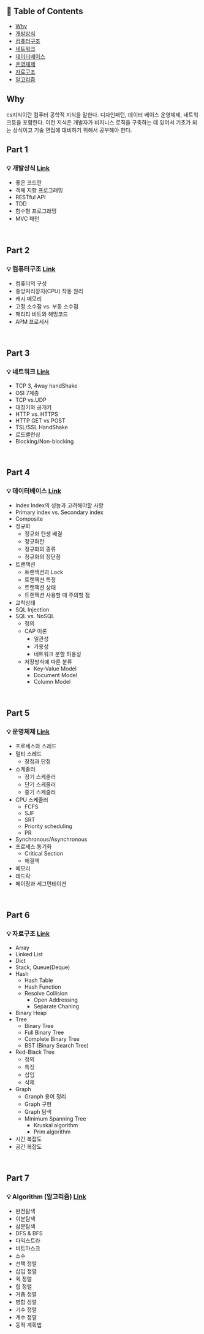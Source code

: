 ## :memo: Table of Contents
- [Why](#why)
- [개발상식](#part-1)
- [컴퓨터구조](#part-2)
- [네트워크](#part-3)
- [데이터베이스](#part-4)
- [운영체제](#part-5)
- [자료구조](#part-6)
- [알고리즘](#part-7)

## Why
cs지식이란 컴퓨터 공학적 지식을 말한다.
디자인패턴, 데이터 베이스 운영체제, 네트워크등을 포함한다. 이런 지식은 개발자가 비지니스 로직을 구축하는 데 있어서 기초가 되는 상식이고 기술 면접에 대비하기 위해서 공부해야 한다.

## Part 1

### :bulb: 개발상식 [Link]()

- 좋은 코드란
- 객체 지향 프로그래밍
- RESTful API
- TDD
- 함수형 프로그래밍
- MVC 패턴

</br>

## Part 2

### :bulb: 컴퓨터구조 [Link]()

- 컴퓨터의 구성
- 중앙처리장치(CPU) 작동 원리
- 캐시 메모리
- 고정 소수점 vs. 부동 소수점
- 패리티 비트와 해밍코드
- APM 프로세서

</br>

## Part 3

### :bulb: 네트워크 [Link](https://github.com/timobyjin02/Computer-Science-study/tree/Network)

- TCP 3, 4way handShake
- OSI 7계층
- TCP vs.UDP
- 대칭키와 공개키
- HTTP vs. HTTPS
- HTTP GET vs POST
- TSL/SSL HandShake
- 로드밸런싱
- Blocking/Non-blocking

</br>

## Part 4

### :bulb: 데이터베이스 [Link]()

- Index
  Index의 성능과 고려해야할 사항
- Primary index vs. Secondary index
- Composite
- 정규화
  - 정규화 탄생 배결
  - 정규화란
  - 정규화의 종류
  - 정규화의 장단점
- 트랜잭션
  - 트랜잭션과 Lock
  - 트랜잭션 특정
  - 트랜잭션 상태
  - 트랜잭션 사용할 때 주의할 점
- 교착상태
- SQL Injection
- SQL vs. NoSQL
  - 정의
  - CAP 이론
    - 일관성
    - 가용성
    - 네트워크 분할 허용성
  - 저장방식에 따른 분류
    - Key-Value Model
    - Document Model
    - Column Model

</br>

## Part 5

### :bulb: 운영체제 [Link]()

- 프로세스와 스레드
- 멀티 스레드
  - 장점과 단점
- 스케줄러
  - 장기 스케줄러
  - 단기 스케줄러
  - 중기 스케줄러
- CPU 스케줄러
  - FCFS
  - SJF
  - SRT
  - Priority scheduling
  - PR
- Synchronous/Asynchronous
- 프로세스 동기화
  - Critical Section
  - 해결책
- 메모리
- 데드락
- 페이징과 세그먼테이션
</br>

## Part 6

### :bulb: 자료구조 [Link]()

- Array
- Linked List
- Dict
- Stack, Queue(Deque)
- Hash
  - Hash Table
  - Hash Function
  - Resolve Collision
    - Open Addressing
    - Separate Chaning
- Binary Heap
- Tree
  - Binary Tree
  - Full Binary Tree
  - Complete Binary Tree
  - BST (Binary Search Tree)
- Red-Black Tree
  - 정의
  - 특징
  - 삽입
  - 삭제
- Graph
  - Granph 용어 정리
  - Graph 구현
  - Graph 탐색
  - Minimum Spanning Tree
    - Kruskal algorithm
    - Prim algorithm
- 시간 복잡도
- 공간 복잡도
</br>

## Part 7

### :bulb: Algorithm (알고리즘) [Link]()

- 완전탐색
- 이분탐색
- 삼분탐색
- DFS & BFS
- 다익스트라
- 비트마스크
- 소수
- 선택 정렬
- 삽입 정렬
- 퀵 정렬
- 힙 정렬
- 거품 정렬
- 병합 정렬
- 기수 정렬
- 계수 정렬
- 동적 계획법
